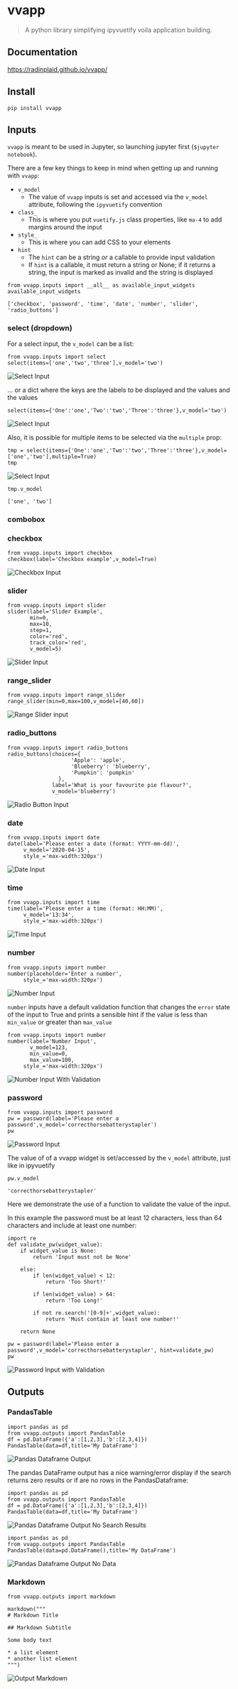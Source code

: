 # vvapp
> A python library simplifying ipyvuetify voila application building.


## Documentation

https://radinplaid.github.io/vvapp/

## Install

`pip install vvapp`

## Inputs

`vvapp` is meant to be used in Jupyter, so launching jupyter first (`$jupyter notebook`).

There are a few key things to keep in mind when getting up and running with `vvapp`:

* `v_model`
    * The value of `vvapp` inputs is set and accessed via the `v_model` attribute, following the `ipyvuetify` convention
* `class_`
    * This is where you put `vuetify.js` class properties, like `ma-4` to add margins around the input
* `style_`
    * This is where you can add CSS to your elements
* `hint`
    * The `hint` can be a string *or* a callable to provide input validation
    * If `hint` is a callable, it must return a string or None; if it returns a string, the input is marked as invalid and the string is displayed
        

```
from vvapp.inputs import __all__ as available_input_widgets
available_input_widgets
```




    ['checkbox', 'password', 'time', 'date', 'number', 'slider', 'radio_buttons']



### select (dropdown)

For a select input, the `v_model` can be a list:

```
from vvapp.inputs import select
select(items=['one','two','three'],v_model='two')
```

<img alt="Select Input" caption="Select Input" src="images/select1.png">

... or a dict where the keys are the labels to be displayed and the values and the values

```
select(items={'One':'one','Two':'two','Three':'three'},v_model='two')
```

<img alt="Select Input" caption="Select Input With dict input" src="images/select2.png">

Also, it is possible for multiple items to be selected via the `multiple` prop:

```
tmp = select(items={'One':'one','Two':'two','Three':'three'},v_model=['one','two'],multiple=True)
tmp
```

<img alt="Select Input" caption="Multiple Select Input" src="images/select3.png">

```
tmp.v_model
```




    ['one', 'two']



### combobox

### checkbox

```
from vvapp.inputs import checkbox
checkbox(label='Checkbox example',v_model=True)
```

<img alt="Checkbox Input" caption="Checkbox" src="images/checkbox.png">

### slider

```
from vvapp.inputs import slider
slider(label='Slider Example',
       min=0,
       max=10,
       step=1,
       color='red',
       track_color='red',
       v_model=5)
```

<img alt="Slider Input" caption="Slider" src="images/slider.png">

### range_slider

```
from vvapp.inputs import range_slider
range_slider(min=0,max=100,v_model=[40,60])
```

<img alt="Range Slider input" caption="Range Slider Example" src="images/range_slider.png">

### radio_buttons

```
from vvapp.inputs import radio_buttons
radio_buttons(choices={
                    'Apple': 'apple',
                    'Blueberry': 'blueberry',
                    'Pumpkin': 'pumpkin'
                },
              label='What is your favourite pie flavour?',
              v_model='blueberry')
```

<img alt="Radio Button Input" caption="Radio Button" src="images/radio_buttons.png">

### date

```
from vvapp.inputs import date
date(label='Please enter a date (format: YYYY-mm-dd)',
     v_model='2020-04-15',
     style_='max-width:320px')
```

<img alt="Date Input" caption="Date Input" src="images/input_date.png">

### time

```
from vvapp.inputs import time
time(label='Please enter a time (format: HH:MM)',
     v_model='13:34',
     style_='max-width:320px')
```


<img alt="Time Input" caption="Time Input" src="images/input_time.png">


### number

```
from vvapp.inputs import number
number(placeholder='Enter a number',
     style_='max-width:320px')
```

<img alt="Number Input" caption="Number Input" src="images/input_number.png">


`number` inputs have a default validation function that changes the `error` state of the input to True and prints a sensible hint if the value is less than `min_value` or greater than `max_value`

```
from vvapp.inputs import number
number(label='Number Input',
       v_model=123,
       min_value=0,
       max_value=100,
     style_='max-width:320px')
```


<img alt="Number Input With Validation" caption="Number Input With Validation" src="images/input_number_validation.png">


### password

```
from vvapp.inputs import password
pw = password(label='Please enter a password',v_model='correcthorsebatterystapler')
pw
```

<img alt="Password Input" caption="Password Input" src="images/input_password.png">


The value of of a vvapp widget is set/accessed by the `v_model` attribute, just like in ipyvuetify

```
pw.v_model
```




    'correcthorsebatterystapler'



Here we demonstrate the use of a function to validate the value of the input.

In this example the password must be at least 12 characters, less than 64 characters and include at least one number:

```
import re
def validate_pw(widget_value):
    if widget_value is None:
        return 'Input must not be None'

    else:
        if len(widget_value) < 12:
            return 'Too Short!'

        if len(widget_value) > 64:
            return 'Too Long!'

        if not re.search('[0-9]+',widget_value):
            return 'Must contain at least one number!'

    return None

pw = password(label='Please enter a password',v_model='correcthorsebatterystapler', hint=validate_pw)
pw
```

<img alt="Password Input with Validation" caption="Password Input with Validation" src="images/input_password_validation.png">


## Outputs

### PandasTable

```
import pandas as pd
from vvapp.outputs import PandasTable
df = pd.DataFrame({'a':[1,2,3],'b':[2,3,4]})
PandasTable(data=df,title='My DataFrame')
```

<img alt="Pandas Dataframe Output" caption="Pandas Dataframe Output" src="images/output_pandas_table2.png">


The pandas DataFrame output has a nice warning/error display if the search returns zero results or if are no rows in the PandasDataframe:

```
import pandas as pd
from vvapp.outputs import PandasTable
df = pd.DataFrame({'a':[1,2,3],'b':[2,3,4]})
PandasTable(data=df,title='My DataFrame')
```

<img alt="Pandas Dataframe Output No Search Results" caption="Pandas Dataframe Output No Search Results" src="images/output_pandas_table_zeroresults.png">


```
import pandas as pd
from vvapp.outputs import PandasTable
PandasTable(data=pd.DataFrame(),title='My DataFrame')
```

<img alt="Pandas Dataframe Output No Data" caption="Pandas Dataframe Output No Data" src="images/output_pandas_table_nodata.png">


### Markdown

```
from vvapp.outputs import markdown 

markdown("""
# Markdown Title

## Markdown Subtitle

Some body text

* a list element
* another list element
""")
```

<img alt="Output Markdown" caption="Markdown output example" src="images/output_markdown.png">

